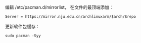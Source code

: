 编辑 /etc/pacman.d/mirrorlist， 在文件的最顶端添加：

```
Server = https://mirror.nju.edu.cn/archlinuxarm/$arch/$repo
```

更新软件包缓存：

```
sudo pacman -Syy
```